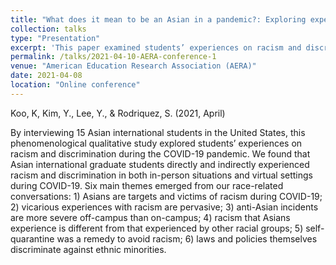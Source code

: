 ```yaml
---
title: "What does it mean to be an Asian in a pandemic?: Exploring experiences of racism and discrimination among Asian international students in the united states during covid-19"
collection: talks
type: "Presentation"
excerpt: 'This paper examined students’ experiences on racism and discrimination during the COVID-19 pandemic.'
permalink: /talks/2021-04-10-AERA-conference-1
venue: "American Education Research Association (AERA)"
date: 2021-04-08
location: "Online conference"
---
```


Koo, K, Kim, Y., Lee, Y., & Rodriquez, S. (2021, April)

By interviewing 15 Asian international students in the United States, this phenomenological qualitative study explored students’ experiences on racism and discrimination during the COVID-19 pandemic. We found that Asian international graduate students directly and indirectly experienced racism and discrimination in both in-person situations and virtual settings during COVID-19. Six main themes emerged from our race-related conversations: 1) Asians are targets and victims of racism during COVID-19; 2) vicarious experiences with racism are pervasive; 3) anti-Asian incidents are more severe off-campus than on-campus; 4) racism that Asians experience is different from that experienced by other racial groups; 5) self-quarantine was a remedy to avoid racism; 6) laws and policies themselves discriminate against ethnic minorities.